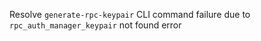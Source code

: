 Resolve `generate-rpc-keypair` CLI command failure due to `rpc_auth_manager_keypair` not found error
